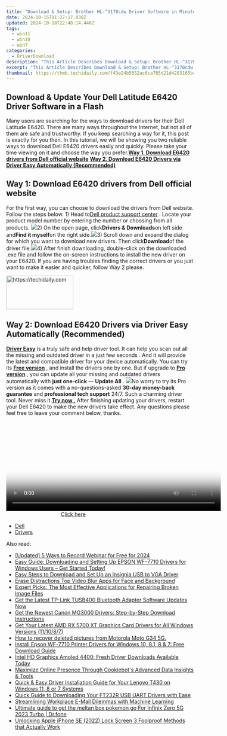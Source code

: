 ```yaml
---
title: "Download & Setup: Brother HL-^3170cdw Driver Software in Minutes!"
date: 2024-10-15T01:27:17.030Z
updated: 2024-10-18T22:48:14.446Z
tags:
  - win11
  - win10
  - win7
categories:
  - DriverDownload
description: "This Article Describes Download & Setup: Brother HL-^3170cdw Driver Software in Minutes!"
excerpt: "This Article Describes Download & Setup: Brother HL-^3170cdw Driver Software in Minutes!"
thumbnail: https://thmb.techidaily.com/f43e24b5652ac6ca705d21d4283165ba384a702109b9e12b244f96b4521cf3c5.jpg
---
```


## Download & Update Your Dell Latitude E6420 Driver Software in a Flash

Many users are searching for the ways to download drivers for their Dell Latitude E6420\. There are many ways throughout the Internet, but not all of them are safe and trustworthy. If you keep searching a way for it, this post is exactly for you then. In this tutorial, we will be showing you two reliable ways to download Dell E6420 drivers easily and quickly. Please take your time viewing on it and choose the way you prefer.[**Way 1. Download E6420 drivers from Dell official website**](https://tools.techidaily.com/drivereasy/download/) [**Way 2. Download E6420 Drivers via Driver Easy Automatically (Recommended)**](https://www.drivereasy.com/knowledge/dell-e6420-drivers-download-easily-quickily/#WAY2)

## **Way 1: Download E6420 drivers from Dell official website**

For the first way, you can choose to download the drivers from Dell website. Follow the steps below. 1) Head to[Dell product support center](https://shop-links.co/link/?exclusive=1&publisher_slug=itechdaily19598&url=http%3A%2F%2Fwww.dell.com%2Fsupport%2Fhome%2Fus%2Fen%2F04) . Locate your product model number by entering the number or choosing from all products. ![](https://images.drivereasy.com/wp-content/uploads/2017/06/3-17.png)2) On the open page, click**Drivers & Downloads**on left side and**Find it myself**on the right side.![](https://images.drivereasy.com/wp-content/uploads/2017/06/1-16.png)3) Scroll down and expand the dialog for which you want to download new drivers. Then click**Download**of the driver file.![](https://images.drivereasy.com/wp-content/uploads/2017/06/2-18.png)4) After finish downloading, double-click on the downloaded .exe file and follow the on-screen instructions to install the new driver on your E6420\. If you are having troubles finding the correct drivers or you just want to make it easier and quicker, follow Way 2 please.

<!-- affiliate ads begin -->
<a href="https://aligracehair.sjv.io/c/5597632/2135411/19272" target="_top" id="2135411">
  <img src="//a.impactradius-go.com/display-ad/19272-2135411" border="0" alt="https://techidaily.com" width="180" height="90"/>
</a>
<img height="0" width="0" src="https://aligracehair.sjv.io/i/5597632/2135411/19272" style="position:absolute;visibility:hidden;" border="0" />
<!-- affiliate ads end -->

## **Way 2: Download E6420 Drivers via Driver Easy Automatically (Recommended)**

 [**Driver Easy**](https://tools.techidaily.com/drivereasy/download/)  is a truly safe and help driver tool. It can help you scan out all the missing and outdated driver in a just few seconds  . And it will provide the latest and compatible driver for your device automatically. You can try its **[Free version](https://tools.techidaily.com/drivereasy/download/)**  , and install the drivers one by one. But if upgrade to **[Pro version](https://tools.techidaily.com/drivereasy/download/)**  , you can update all your missing and outdated drivers automatically with **just one-click**  — **Update All** . ![](https://images.drivereasy.com/wp-content/uploads/2017/06/4-16.png)No worry to try its Pro version as it comes with a no-questions-asked **30-day money-back guarantee** and **professional tech support**  24/7\. Such a charming driver tool. Never miss it.[**Try now** .](https://tools.techidaily.com/drivereasy/download/) After finishing updating your drivers, restart your Dell E6420 to make the new drivers take effect. Any questions please feel free to leave your comment below, thanks.

<!-- affiliate ads begin -->
<span id="1983475">
					<video width="576" height="240" style="cursor:pointer"
           poster="//a.impactradius-go.com/display-clicktoplayimage/1983475.png"
           onclick="if(!this.playClicked){this.play();this.setAttribute('controls',true);this.playClicked=true;}">
	   <source src="//a.impactradius-go.com/display-ad/22993-1983475">
	   <img src="//a.impactradius-go.com/display-clicktoplayimage/1983475.png" style="border: none; height: 100%; width: 100%; object-fit: contain">
	</video>
	<div style="width:360px;text-align:center"><a href="javascript:window.open(decodeURIComponent('https%3A%2F%2Fhomestyler.sjv.io%2Fc%2F5597632%2F1983475%2F22993'), '_blank');void(0);">Click here</a></div>
</span>
<img height="0" width="0" src="https://imp.pxf.io/i/5597632/1983475/22993" style="position:absolute;visibility:hidden;" border="0" />
<!-- affiliate ads end -->

* [Dell](https://tools.techidaily.com/drivereasy/download/)
* [Drivers](https://tools.techidaily.com/drivereasy/download/)

<ins class="adsbygoogle"
     style="display:block"
     data-ad-format="autorelaxed"
     data-ad-client="ca-pub-7571918770474297"
     data-ad-slot="1223367746"></ins>

<ins class="adsbygoogle"
     style="display:block"
     data-ad-client="ca-pub-7571918770474297"
     data-ad-slot="8358498916"
     data-ad-format="auto"
     data-full-width-responsive="true"></ins>

<span class="atpl-alsoreadstyle">Also read:</span>
<div><ul>
<li><a href="https://screen-sharing-recording.techidaily.com/updated-5-ways-to-record-webinar-for-free-for-2024/"><u>[Updated] 5 Ways to Record Webinar for Free for 2024</u></a></li>
<li><a href="https://driver-download.techidaily.com/easy-guide-downloading-and-setting-up-epson-wf-7710-drivers-for-windows-users-get-started-today/"><u>Easy Guide: Downloading and Setting Up EPSON WF-7710 Drivers for Windows Users – Get Started Today!</u></a></li>
<li><a href="https://driver-download.techidaily.com/easy-steps-to-download-and-set-up-an-insignia-usb-to-vga-driver/"><u>Easy Steps to Download and Set Up an Insignia USB to VGA Driver</u></a></li>
<li><a href="https://smart-video-creator.techidaily.com/erase-distractions-top-video-blur-apps-for-face-and-background/"><u>Erase Distractions Top Video Blur Apps for Face and Background</u></a></li>
<li><a href="https://data-safeguard.techidaily.com/expert-picks-the-most-effective-applications-for-repairing-broken-image-files/"><u>Expert Picks: The Most Effective Applications for Repairing Broken Image Files</u></a></li>
<li><a href="https://driver-download.techidaily.com/1722976267530-get-the-latest-tp-link-tusb400-bluetooth-adapter-software-updates-now/"><u>Get the Latest TP-Link TUSB400 Bluetooth Adapter Software Updates Now</u></a></li>
<li><a href="https://driver-download.techidaily.com/get-the-newest-canon-mg3000-drivers-step-by-step-download-instructions/"><u>Get the Newest Canon MG3000 Drivers: Step-by-Step Download Instructions</u></a></li>
<li><a href="https://driver-download.techidaily.com/get-your-latest-amd-rx-5700-xt-graphics-card-drivers-for-all-windows-versions-111087/"><u>Get Your Latest AMD RX 5700 XT Graphics Card Drivers for All Windows Versions (11/10/8/7)</u></a></li>
<li><a href="https://blog-min.techidaily.com/how-to-recover-deleted-pictures-from-motorola-moto-g34-5g-by-fonelab-android-recover-pictures/"><u>How to recover deleted pictures from Motorola Moto G34 5G.</u></a></li>
<li><a href="https://driver-download.techidaily.com/install-epson-wf-7710-printer-drivers-for-windows-10-81-8-and-7-free-download-guide/"><u>Install Epson WF-7710 Printer Drivers for Windows 10, 8.1, 8 & 7: Free Download Guide</u></a></li>
<li><a href="https://hardware-help.techidaily.com/1722978380201-intel-hd-graphics-amoled-4400-fresh-driver-downloads-available-today/"><u>Intel HD Graphics Amoled 4400: Fresh Driver Downloads Available Today</u></a></li>
<li><a href="https://data-safeguard.techidaily.com/maximize-online-presence-through-cookiebots-advanced-data-insights-and-tools/"><u>Maximize Online Presence Through Cookiebot's Advanced Data Insights & Tools</u></a></li>
<li><a href="https://driver-download.techidaily.com/quick-and-easy-driver-installation-guide-for-your-lenovo-t430-on-windows-11-8-or-7-systems/"><u>Quick & Easy Driver Installation Guide for Your Lenovo T430 on Windows 11, 8 or 7 Systems</u></a></li>
<li><a href="https://driver-download.techidaily.com/quick-guide-to-downloading-your-ft232r-usb-uart-drivers-with-ease/"><u>Quick Guide to Downloading Your FT232R USB UART Drivers with Ease</u></a></li>
<li><a href="https://tech-hub.techidaily.com/streamlining-workplace-e-mail-dilemmas-with-machine-learning/"><u>Streamlining Workplace E-Mail Dilemmas with Machine Learning</u></a></li>
<li><a href="https://android-pokemon-go.techidaily.com/ultimate-guide-to-get-the-meltan-box-pokemon-go-for-infinix-zero-5g-2023-turbo-drfone-by-drfone-virtual-android/"><u>Ultimate guide to get the meltan box pokemon go For Infinix Zero 5G 2023 Turbo | Dr.fone</u></a></li>
<li><a href="https://ios-unlock.techidaily.com/unlocking-apple-iphone-se-2022-lock-screen-3-foolproof-methods-that-actually-work-by-drfone-ios/"><u>Unlocking Apple iPhone SE (2022) Lock Screen 3 Foolproof Methods that Actually Work</u></a></li>
</ul></div>

